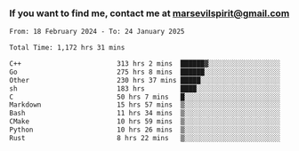 ### If you want to find me, contact me at marsevilspirit@gmail.com

<!--
**marsevilspirit/marsevilspirit** is a ✨ _special_ ✨ repository because its `README.md` (this file) appears on your GitHub profile.

Here are some ideas to get you started:

- 🔭 I’m currently working on ...
- 🌱 I’m currently learning ...
- 👯 I’m looking to collaborate on ...
- 🤔 I’m looking for help with ...
- 💬 Ask me about ...
- 📫 How to reach me: ...
- 😄 Pronouns: ...
- ⚡ Fun fact: ...
-->
<!--START_SECTION:waka-->

```txt
From: 18 February 2024 - To: 24 January 2025

Total Time: 1,172 hrs 31 mins

C++                        313 hrs 2 mins  ██████▓░░░░░░░░░░░░░░░░░░   26.70 %
Go                         275 hrs 8 mins  ██████░░░░░░░░░░░░░░░░░░░   23.47 %
Other                      230 hrs 37 mins █████░░░░░░░░░░░░░░░░░░░░   19.67 %
sh                         183 hrs         ████░░░░░░░░░░░░░░░░░░░░░   15.61 %
C                          50 hrs 7 mins   █░░░░░░░░░░░░░░░░░░░░░░░░   04.27 %
Markdown                   15 hrs 57 mins  ▒░░░░░░░░░░░░░░░░░░░░░░░░   01.36 %
Bash                       11 hrs 34 mins  ▒░░░░░░░░░░░░░░░░░░░░░░░░   00.99 %
CMake                      10 hrs 59 mins  ▒░░░░░░░░░░░░░░░░░░░░░░░░   00.94 %
Python                     10 hrs 26 mins  ▒░░░░░░░░░░░░░░░░░░░░░░░░   00.89 %
Rust                       8 hrs 22 mins   ▒░░░░░░░░░░░░░░░░░░░░░░░░   00.71 %
```

<!--END_SECTION:waka-->

